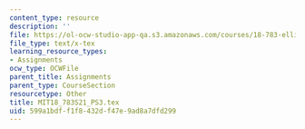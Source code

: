 ```yaml
---
content_type: resource
description: ''
file: https://ol-ocw-studio-app-qa.s3.amazonaws.com/courses/18-783-elliptic-curves-spring-2021/599a1bdff1f8432df47e9ad8a7dfd299_MIT18_783S21_PS3.tex
file_type: text/x-tex
learning_resource_types:
- Assignments
ocw_type: OCWFile
parent_title: Assignments
parent_type: CourseSection
resourcetype: Other
title: MIT18_783S21_PS3.tex
uid: 599a1bdf-f1f8-432d-f47e-9ad8a7dfd299
---
```

